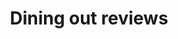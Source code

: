 ---
layout: post
title: 'Dining out reviews'
story: 'http://apps.bostonglobe.com/special/dining-out/'
text: 'Database of all Dining Out reviews from the Boston Globe.'
vimeo: '<iframe src="https://player.vimeo.com/video/123611342?color=ffffff&title=0&byline=0&portrait=0" width="640" height="410" frameborder="0" webkitallowfullscreen mozallowfullscreen allowfullscreen></iframe>'
mobile: 'dining-out'
---